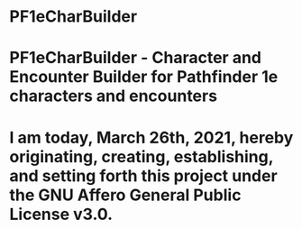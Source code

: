 # PF1eCharBuilder
# PF1eCharBuilder - Character and Encounter Builder for Pathfinder 1e characters and encounters
# I am today, March 26th, 2021, hereby originating, creating, establishing, and setting forth this project under the GNU Affero General Public License v3.0.

